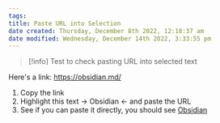 ```yaml
---
tags: 
title: Paste URL into Selection
date created: Thursday, December 8th 2022, 12:18:37 am
date modified: Wednesday, December 14th 2022, 3:33:55 pm
---
```


>[!info]
>Test to check pasting URL into selected text

Here's a link: https://obsidian.md/

1. Copy the link
2. Highlight this text -> Obsidian <- and paste the URL
3. See if you can paste it directly, you should see [Obsidian](https://obsidian.md/)
